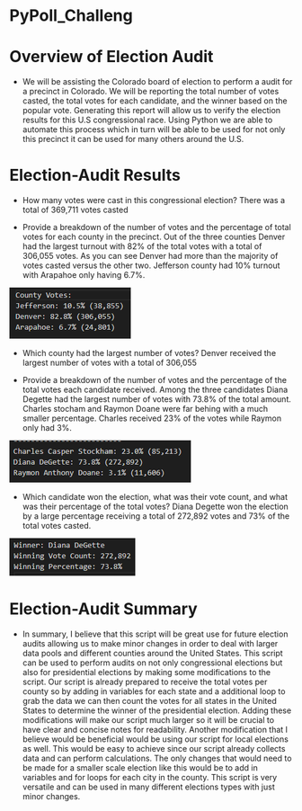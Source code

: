 # PyPoll_Challeng

# Overview of Election Audit
- We will be assisting the Colorado board of election to perform a audit for a precinct in Colorado. We will be reporting the total number of votes casted, the total votes for each candidate, and the winner based on the popular vote. Generating this report will allow us to verify the election results for this U.S congressional race. Using Python we are able to automate this process which in turn will be able to be used for not only this precinct it can be used for many others around the U.S. 

# Election-Audit Results

* How many votes were cast in this congressional election? There was a total of 369,711 votes casted 

* Provide a breakdown of the number of votes and the percentage of total votes for each county in the precinct. Out of the three counties Denver had the largest turnout with 82% of the total votes with a total of 306,055 votes. As you can see Denver had more than the majority of votes    casted versus the other two. Jefferson county had 10% turnout with Arapahoe only having 6.7%. 
 
![](Resources/County_votes.PNG)

* Which county had the largest number of votes? Denver received the largest number of votes with a total of 306,055

* Provide a breakdown of the number of votes and the percentage of the total votes each candidate received. Among the three candidates Diana Degette had the largest number of votes with 73.8% of the total amount. Charles stocham and Raymon Doane were far behing with a much smaller percentage. Charles received 23% of the votes while Raymon only had 3%.
  
![](Resources/Candidate_votes.PNG)

* Which candidate won the election, what was their vote count, and what was their percentage of the total votes? Diana Degette won the election by a large percentage receiving a total of 272,892 votes and 73% of the total votes casted. 
 
![](Resources/Winner.PNG)

# Election-Audit Summary
- In summary, I believe that this script will be great use for future election audits allowing us to make minor changes in order to deal with larger data pools and different counties around the United States. This script can be used to perform audits on not only congressional elections but also for presidential elections by making some modifications to the script. Our script is already prepared to receive the total votes per county so by adding in variables for each state and a additional loop to grab the data we can then count the votes for all states in the United States to determine the winner of the presidential election. Adding these modifications will make our script much larger so it will be crucial to have clear and concise notes for readability. Another modification that I believe would be beneficial would be using our script for local elections as well. This would be easy to achieve since our script already collects data and can perform calculations. The only changes that would need to be made for a smaller scale election like this would be to add in variables and for loops for each city in the county. This script is very versatile and can be used in many different elections types with just minor changes. 
